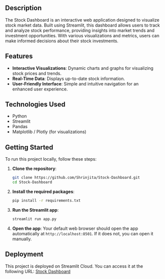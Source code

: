 ## Description
The Stock Dashboard is an interactive web application designed to visualize stock market data. Built using Streamlit, this dashboard allows users to track and analyze stock performance, providing insights into market trends and investment opportunities. With various visualizations and metrics, users can make informed decisions about their stock investments.

## Features
- **Interactive Visualizations**: Dynamic charts and graphs for visualizing stock prices and trends.
- **Real-Time Data**: Displays up-to-date stock information.
- **User-Friendly Interface**: Simple and intuitive navigation for an enhanced user experience.

## Technologies Used
- Python
- Streamlit
- Pandas
- Matplotlib / Plotly (for visualizations)

## Getting Started
To run this project locally, follow these steps:

1. **Clone the repository**:
   ```bash
   git clone https://github.com/Shrinjita/Stock-Dashboard.git
   cd Stock-Dashboard
   ```

2. **Install the required packages**:
   ```bash
   pip install -r requirements.txt
   ```

3. **Run the Streamlit app**:
   ```bash
   streamlit run app.py
   ```

4. **Open the app**:
   Your default web browser should open the app automatically at `http://localhost:8501`. If it does not, you can open it manually.

## Deployment
This project is deployed on Streamlit Cloud. You can access it at the following URL:
[Stock Dashboard](https://your-streamlit-app-url)
